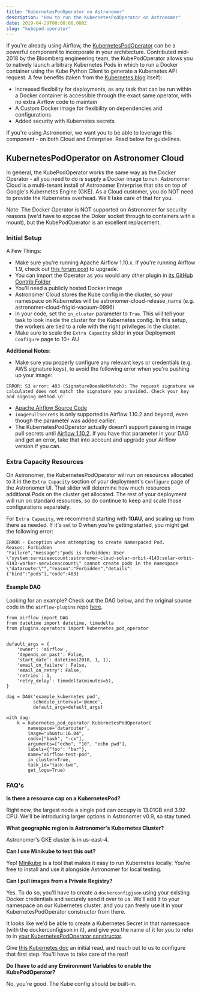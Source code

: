 ```yaml
---
title: "KubernetesPodOperator on Astronomer"
description: "How to run the KubernetesPodOperator on Astronomer"
date: 2019-04-29T00:00:00.000Z
slug: "kubepod-operator"
---
```


If you're already using Airflow, the [KubernetesPodOperator](https://github.com/apache/airflow/blob/v1-10-stable/airflow/contrib/operators/kubernetes_pod_operator.py) can be a powerful component to incorporate in your architecture. Contributed mid-2018 by the Bloomberg engineering team, the KubePodOperator allows you to natively launch arbitrary Kubernetes Pods in which to run a Docker container using the Kube Python Client to generate a Kubernetes API request. A few benefits (taken from the [Kubernetes blog](https://kubernetes.io/blog/2018/06/28/airflow-on-kubernetes-part-1-a-different-kind-of-operator/) itself):

- Increased flexibility for deployments, as any task that can be run within a Docker container is accessible through the exact same operator, with no extra Airflow code to maintain
- A Custom Docker image for flexibility on dependencies and configurations
- Added security with Kubernetes secrets

If you're using Astronomer, we want you to be able to leverage this component - on both Cloud and Enterprise. Read below for guidelines.

## KubernetesPodOperator on Astronomer Cloud

In general, the KubePodOperator works the same way as the Docker Operator - all you need to do is supply a Docker image to run. Astronomer Cloud is a multi-tenant install of Astronomer Enterprise that sits on top of Google's Kubernetes Engine (GKE). As a Cloud customer, you do NOT need to provide the Kubernetes overhead. We'll take care of that for you.

Note: The Docker Operator is NOT supported on Astronomer for security reasons (we'd have to expose the Doker socket through to containers with a mount), but the KubePodOperator is an excellent replacement.

### Initial Setup

A Few Things:

- Make sure you're running Apache Airflow 1.10.x. If you're running Airflow 1.9, check out [this forum post](https://forum.astronomer.io/t/how-do-i-run-airflow-1-10-on-astronomer-v0-7/58) to upgrade.
- You can import the Operator as you would any other plugin in [its GitHub Contrib Folder](https://github.com/apache/airflow/blob/v1-10-stable/airflow/contrib/operators/kubernetes_pod_operator.py)
- You'll need a publicly hosted Docker image
- Astronomer Cloud stores the Kube config in the cluster, so your namespace on Kubernetes will be astronomer-cloud-release_name (e.g. astronomer-cloud-frigid-vacuum-0996)
- In your code, set the `in_cluster` parameter to `True`. This will tell your task to look inside the cluster for the Kubernetes config. In this setup, the workers are tied to a role with the right privileges in the cluster.
- Make sure to scale the `Extra Capacity` slider in your Deployment `Configure` page to 10+ AU


**Additional Notes**:

- Make sure you properly configure any relevant keys or credentials (e.g. AWS signature keys), to avoid the following error when you're pushing up your image:
```
ERROR: S3 error: 403 (SignatureDoesNotMatch): The request signature we calculated does not match the signature you provided. Check your key and signing method.\n’
```
- [Apache Airflow Source Code](http://airflow.apache.org/_modules/airflow/contrib/operators/kubernetes_pod_operator.html)
- `imagePullSecrets` is only supported in Airflow 1.10.2 and beyond, even though the parameter was added earlier. 
- The KubernetesPodOperator actually doesn't support passing in image pull secrets until [Airflow 1.10.2](https://github.com/apache/airflow/blob/master/CHANGELOG.txt#L526). If you have that parameter in your DAG and get an error, take that into account and upgrade your Airflow version if you can.

###  Extra Capacity Resources

On Astronomer, the KubernetesPodOperator will run on resources allocated to it in the `Extra Capacity` section of your deployment's `Configure` page of the Astronomer UI. That slider will determine how much resources additional Pods on the cluster get allocated. The rest of your deployment will run on standard resources, so do continue to keep and scale those configurations separately.

For `Extra Capacity`, we recommend starting with **10AU**, and scaling up from there as needed. If it's set to 0 when you're getting started, you might get the following error:

```
ERROR - Exception when attempting to create Namespaced Pod.
Reason: Forbidden
"Failure","message":"pods is forbidden: User \"system:serviceaccount:astronomer-cloud-solar-orbit-4143:solar-orbit-4143-worker-serviceaccount\" cannot create pods in the namespace \"datarouter\"","reason":"Forbidden","details":{"kind":"pods"},"code":403}
```

#### Example DAG

Looking for an example? Check out the DAG below, and the original source code in the `airflow-plugins` repo [here](https://github.com/airflow-plugins/example_kubernetes_pod/blob/master/dags/kube_pod_test.py).

```
from airflow import DAG
from datetime import datetime, timedelta
from plugins.operators import kubernetes_pod_operator


default_args = {
    'owner': 'airflow',
    'depends_on_past': False,
    'start_date': datetime(2018, 1, 1),
    'email_on_failure': False,
    'email_on_retry': False,
    'retries': 1,
    'retry_delay': timedelta(minutes=5),
}

dag = DAG('example_kubernetes_pod',
          schedule_interval='@once',
          default_args=default_args)

with dag:
    k = kubernetes_pod_operator.KubernetesPodOperator(
        namespace='datarouter',
        image="ubuntu:16.04",
        cmds=["bash", "-cx"],
        arguments=["echo", "10", "echo pwd"],
        labels={"foo": "bar"},
        name="airflow-test-pod",
        in_cluster=True,
        task_id="task-two",
        get_logs=True)
```

### FAQ's

**Is there a resource cap on a KubernetesPod?**

Right now, the largest node a single pod can occupy is 13.01GB and 3.92 CPU. We'll be introducing larger options in Astronomer v0.9, so stay tuned.

**What geographic region is Astronomer's Kubernetes Cluster?**

Astronomer's GKE cluster is in us-east-4.

**Can I use Minikube to test this out?**

Yep! [Minikube](https://kubernetes.io/docs/setup/minikube/) is a tool that makes it easy to run Kubernetes locally. You're free to install and use it alongside Astronomer for local testing.

**Can I pull images from a Private Registry?**

Yes. To do so, you'll have to create a `dockerconfigjson` using your existing Docker credentials and securely send it over to us. We'll add it to your namespace on our Kubernetes cluster, and you can freely use it in your KubernetesPodOperator constructor from there.

It looks like we'd be able to create a Kubernetes Secret  in that namespace (with the dockerconfigjson in it), and give you the name of it for you to refer to in [your KubernetesPodOperator constructor](https://github.com/apache/airflow/blob/master/airflow/contrib/operators/kubernetes_pod_operator.py#L43-L46).

Give [this Kubernetes doc](https://kubernetes.io/docs/tasks/configure-pod-container/pull-image-private-registry/#registry-secret-existing-credentials) an initial read, and reach out to us to configure that first step. You'll have to take care of the rest!

**Do I have to add any Environment Variables to enable the KubePodOperator?**

No, you're good. The Kube config should be built-in.